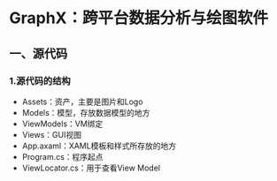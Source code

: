 # GraphX：跨平台数据分析与绘图软件
## 一、源代码
### 1.源代码的结构
* Assets：资产，主要是图片和Logo
* Models：模型，存放数据模型的地方
* ViewModels：VM绑定
* Views：GUI视图
* App.axaml：XAML模板和样式所存放的地方
* Program.cs：程序起点
* ViewLocator.cs：用于查看View Model